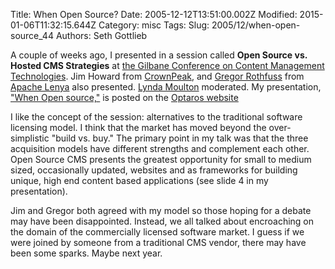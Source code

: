 Title: When Open Source?
Date: 2005-12-12T13:51:00.002Z
Modified: 2015-01-06T11:32:15.644Z
Category: misc
Tags: 
Slug: 2005/12/when-open-source_44
Authors: Seth Gottlieb

A couple of weeks ago, I presented in a session called __Open Source vs. Hosted CMS Strategies__ at [the Gilbane Conference on Content Management Technologies](http://www.gilbane.com/conferences/Boston_05.html). Jim Howard from [CrownPeak](http://www.crownpeak.com/), and [Gregor Rothfuss](http://greg.abstrakt.ch/) from [Apache Lenya](http://lenya.apache.org/) also presented. [Lynda Moulton](http://www.spconsultants.org/speakers/lyndamoulton.htm) moderated. My presentation, ["When Open source,"](http://www.optaros.com/pdf/when_open_source_sgottlieb.ppt) is posted on the [Optaros website](http://www.optaros.com)  

I like the concept of the session: alternatives to the traditional software licensing model. I think that the market has moved beyond the over-simplistic "build vs. buy." The primary point in my talk was that the three acquisition models have different strengths and complement each other. Open Source CMS presents the greatest opportunity for small to medium sized, occasionally updated, websites and as frameworks for building unique, high end content based applications (see slide 4 in my presentation).   

Jim and Gregor both agreed with my model so those hoping for a debate may have been disappointed. Instead, we all talked about encroaching on the domain of the commercially licensed software market. I guess if we were joined by someone from a traditional CMS vendor, there may have been some sparks. Maybe next year.  
